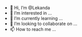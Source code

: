 - 👋 Hi, I’m @Lekanda
- 👀 I’m interested in ...
- 🌱 I’m currently learning ...
- 💞️ I’m looking to collaborate on ...
- 📫 How to reach me ...

<!---
Lekanda/Lekanda is a ✨ special ✨ repository because its `README.md` (this file) appears on your GitHub profile.
You can click the Preview link to take a look at your changes.
--->
